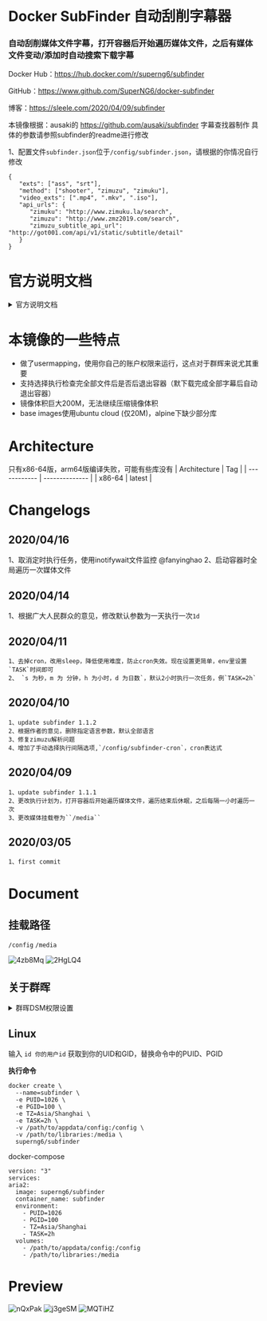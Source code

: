 # Docker SubFinder 自动刮削字幕器

### 自动刮削媒体文件字幕，打开容器后开始遍历媒体文件，之后有媒体文件变动/添加时自动搜索下载字幕

Docker Hub：https://hub.docker.com/r/superng6/subfinder

GitHub：https://www.github.com/SuperNG6/docker-subfinder

博客：https://sleele.com/2020/04/09/subfinder


 本镜像根据：ausaki的 https://github.com/ausaki/subfinder 字幕查找器制作
 具体的参数请参照subfinder的readme进行修改  

 1、配置文件`subfinder.json`位于`/config/subfinder.json`，请根据的你情况自行修改  
 		
 
````
{
   "exts": ["ass", "srt"],
   "method": ["shooter", "zimuzu", "zimuku"],
   "video_exts": [".mp4", ".mkv", ".iso"],
   "api_urls": {
      "zimuku": "http://www.zimuku.la/search",
      "zimuzu": "http://www.zmz2019.com/search",
      "zimuzu_subtitle_api_url": "http://got001.com/api/v1/static/subtitle/detail"
   }
}
````


 # 官方说明文档
 <details>
   <summary>官方说明文档</summary>

 | 参数              | 含义                                                                                               | 必需                                               |
| ----------------- | -------------------------------------------------------------------------------------------------- | -------------------------------------------------- |
| `-l, --languages` | 指定字幕语言，可同时指定多个。每个字幕查找器支持的语言不相同。具体支持的语言请看下文。             | 否，subfinder 默认会下载字幕查找器找到的所有字幕。 |
| `-e, --exts`      | 指定字幕文件格式，可同时指定多个。每个字幕查找器支持的文件格式不相同。具体支持的文件格式请看下文。 | 否，subfinder 默认会下载字幕查找器找到的所有字幕。 |
| `-m,--method`     | 指定字幕查找器，可同时指定多个。                                                                   | 否，subfinder 默认使用 shooter 查找字幕。          |
| `--video_exts`     | 视频文件的后缀名（包括.，例如.mp4）                                    | 否          |
| `--repeat` | 重复查找字幕，即使本地字幕已存在，默认False。 | 否 |
| `--exclude` | 排除匹配模式的文件或目录，类似于shell的文件匹配模式。详情见下文 | 否 |
| `--api_urls` | 指定字幕搜索器的API URL。详情见下文 | 否 |
| `-c,--conf` | 配置文件                                                                   |否，SubFinder默认从~/.subfinder.json读取。|
| `-s,--silence` | 静默运行，不输出日志                                                                   | 否 |
| `--debug` | 调试模式，输出调试日志                                                                   | 否 |
| `-h,--help` | 显示帮助信息                                                                   | 否|

- `--exclude`, 支持的匹配模式类似于shell，`*` 匹配任意长度的字符串，`?` 匹配一个字符，`[CHARS]`匹配CHARS中的任一字符。例如：

   - 排除包含`abc`的目录：`--exclude '*abc*/'`。注意添加单引号，防止shell对其进行扩展。

   - 排除包含`abc`的文件：`--exclude '*abc*'`。注意和上个例子的区别，匹配目录时结尾有`/`目录分隔符，匹配文件则没有。


- `--api_urls`

   [字幕库](http://www.zimuku.la)的链接不太稳定，有时候会更换域名，因此提供`--api_urls`选项自定义API URL，以防域名或链接变动。

   `--api_urls`只接收JSON格式的字符串。

   获取正确的API URL的方法：

   - 字幕库的API一般形如 http://www.zimuku.la/search， 这个URL就是网页端“搜索”功能的URL。

   - 字幕组的API一般形如 http://www.zmz2019.com/search， 这个URL同样是网页端“搜索”功能的URL。

   - 射手网的API比较稳定，一般不会变动。

   配置示例：

   ```
   {
      // 设置字幕库的API
      "zimuku": "http://www.zimuku.la/search",
      // 设置字幕组的API
      "zimuzu": "http://www.zmz2019.com/search",
      // 设置字幕组获取字幕下载链接的API
      "zimuzu_subtitle_api_url": "http://got001.com/api/v1/static/subtitle/detail"
   }
   ```

支持的语言和文件格式：

| 字幕查找器 | 语言                                | 文件格式       |
| ---------- | ----------------------------------- | -------------- |
| shooter    | ['zh', 'en']                        | ['ass', 'srt'] |
| zimuku     | ['zh_chs', 'zh_cht', 'en', 'zh_en'] | ['ass', 'srt'] |
| zimuzu     | ['zh_chs', 'zh_cht', 'en', 'zh_en'] | ['ass', 'srt'] |

语言代码：

| 代码   | 含义               |
| ------ | ------------------ |
| zh     | 中文，简体或者繁体 |
| en     | 英文               |
| zh_chs | 简体中文           |
| zh_cht | 繁体中文           |
| zh_en  | 双语               |

### 配置文件

配置文件是JSON格式的，支持命令行中的所有选项。命令行中指定的选项优先级高于配置文件的。

配置文件中的key一一对应于命令行选项，例如`-m，--method`对应的key为`method`。

示例：

```json
{
   "exts": ["ass", "srt"],
   "method": ["shooter", "zimuzu", "zimuku"],
   "video_exts": [".mp4", ".mkv", ".iso"],
   "api_urls": {
      "zimuku": "http://www.zimuku.la/search",
      "zimuzu": "http://www.zmz2019.com/search",
      "zimuzu_subtitle_api_url": "http://got001.com/api/v1/static/subtitle/detail"
   }
}
```

</details>

# 本镜像的一些特点
- 做了usermapping，使用你自己的账户权限来运行，这点对于群辉来说尤其重要
- 支持选择执行检查完全部文件后是否后退出容器（默下载完成全部字幕后自动退出容器）
- 镜像体积巨大200M，无法继续压缩镜像体积
- base images使用ubuntu cloud (仅20M)，alpine下缺少部分库


# Architecture
只有x86-64版，arm64版编译失败，可能有些库没有
| Architecture | Tag            |
| ------------ | -------------- |
| x86-64       | latest         |


# Changelogs
## 2020/04/16

   1、取消定时执行任务，使用inotifywait文件监控 @fanyinghao
   2、启动容器时全局遍历一次媒体文件

## 2020/04/14

   1、根据广大人民群众的意见，修改默认参数为一天执行一次`1d`

## 2020/04/11

  	1、去掉cron，改用sleep，降低使用难度，防止cron失效。现在设置更简单，env里设置`TASK`时间即可  
  	2、 `s 为秒，m 为 分钟，h 为小时，d 为日数`，默认2小时执行一次任务，例`TASK=2h`


## 2020/04/10

  	1、update subfinder 1.1.2
  	2、根据作者的意见，删除指定语言参数，默认全部语言
  	3、修复zimuzu解析问题
  	4、增加了手动选择执行间隔选项,`/config/subfinder-cron`，cron表达式

## 2020/04/09

	1、update subfinder 1.1.1
  	2、更改执行计划为，打开容器后开始遍历媒体文件，遍历结束后休眠，之后每隔一小时遍历一次
  	3、更改媒体挂载卷为``/media``

## 2020/03/05

	1、first commit


# Document

## 挂载路径
``/config`` ``/media``

![4zb8Mq](https://cdn.jsdelivr.net/gh/SuperNG6/pic@master/uPic/4zb8Mq.png)
![2HgLQ4](https://cdn.jsdelivr.net/gh/SuperNG6/pic@master/uPic/2HgLQ4.png)

## 关于群晖

 <details>
   <summary>群晖DSM权限设置</summary>

群晖用户请使用你当前的用户SSH进系统，输入 ``id 你的用户id`` 获取到你的UID和GID并输入进去

![nwmkxT](https://cdn.jsdelivr.net/gh/SuperNG6/pic@master/uPic/nwmkxT.jpg)
![1d5oD8](https://cdn.jsdelivr.net/gh/SuperNG6/pic@master/uPic/1d5oD8.jpg)
![JiGtJA](https://cdn.jsdelivr.net/gh/SuperNG6/pic@master/uPic/JiGtJA.jpg)

### 权限管理设置
对你的``docker配置文件夹的根目录``进行如图操作，``你的下载文件夹的根目录``进行相似操作，去掉``管理``这个权限，只给``写入``,``读取``权限
![r4dsfV](https://cdn.jsdelivr.net/gh/SuperNG6/pic@master/uPic/r4dsfV.jpg)

 </details>

## Linux

输入 ``id 你的用户id`` 获取到你的UID和GID，替换命令中的PUID、PGID

__执行命令__
````
docker create \
  --name=subfinder \
  -e PUID=1026 \
  -e PGID=100 \
  -e TZ=Asia/Shanghai \
  -e TASK=2h \
  -v /path/to/appdata/config:/config \
  -v /path/to/libraries:/media \
  superng6/subfinder
  ````
docker-compose  
  ````
  version: "3"
services:
  aria2:
    image: superng6/subfinder
    container_name: subfinder
    environment:
      - PUID=1026
      - PGID=100
      - TZ=Asia/Shanghai
      - TASK=2h
    volumes:
      - /path/to/appdata/config:/config
      - /path/to/libraries:/media
````

# Preview
![nQxPak](https://cdn.jsdelivr.net/gh/SuperNG6/pic@master/uPic/nQxPak.png)
![j3geSM](https://cdn.jsdelivr.net/gh/SuperNG6/pic@master/uPic/j3geSM.png)
![MQTiHZ](https://cdn.jsdelivr.net/gh/SuperNG6/pic@master/uPic/MQTiHZ.png)
